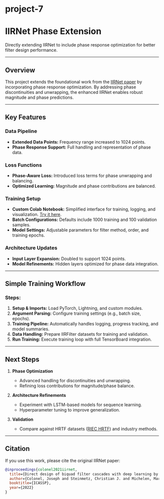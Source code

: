 # project-7

# IIRNet Phase Extension

Directly extending IIRNet to include phase response optimization for better filter design performance.

---

## Overview
This project extends the foundational work from the [IIRNet paper](https://arxiv.org/abs/2110.03691) by incorporating phase response optimization. By addressing phase discontinuities and unwrapping, the enhanced IIRNet enables robust magnitude and phase predictions.

---

## Key Features

### Data Pipeline
- **Extended Data Points:** Frequency range increased to 1024 points.
- **Phase Response Support:** Full handling and representation of phase data.

### Loss Functions
- **Phase-Aware Loss:** Introduced loss terms for phase unwrapping and balancing.
- **Optimized Learning:** Magnitude and phase contributions are balanced.

### Training Setup
- **Custom Colab Notebook:** Simplified interface for training, logging, and visualization. [Try it here](https://colab.research.google.com/drive/1Jolw2vDQuo0soO_ZCpvSyHBc8SP-XPNE#scrollTo=HVHMZq3JtJTN&uniqifier=1).
- **Batch Configurations:** Defaults include 1000 training and 100 validation samples.
- **Model Settings:** Adjustable parameters for filter method, order, and training epochs.

### Architecture Updates
- **Input Layer Expansion:** Doubled to support 1024 points.
- **Model Refinements:** Hidden layers optimized for phase data integration.

---

## Simple Training Workflow

### Steps:
1. **Setup & Imports:** Load PyTorch, Lightning, and custom modules.
2. **Argument Parsing:** Configure training settings (e.g., batch size, epochs).
3. **Training Pipeline:** Automatically handles logging, progress tracking, and model summaries.
4. **Data Handling:** Prepare IIRFilter datasets for training and validation.
5. **Run Training:** Execute training loop with full TensorBoard integration.

---

## Next Steps

1. **Phase Optimization**
   - Advanced handling for discontinuities and unwrapping.
   - Refining loss contributions for magnitude/phase balance.

2. **Architecture Refinements**
   - Experiment with LSTM-based models for sequence learning.
   - Hyperparameter tuning to improve generalization.

3. **Validation**
   - Compare against HRTF datasets ([RIEC HRTF](https://www.firsuite.net/)) and industry methods.

---

## Citation

If you use this work, please cite the original IIRNet paper:
```bibtex
@inproceedings{colonel2021iirnet,
  title={Direct design of biquad filter cascades with deep learning by sampling random polynomials},
  author={Colonel, Joseph and Steinmetz, Christian J. and Michelen, Marcus and Reiss, Joshua D.},
  booktitle={ICASSP},
  year={2022}
}
```